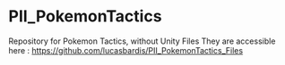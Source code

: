 # PII_PokemonTactics
Repository for Pokemon Tactics, without Unity Files
They are accessible here : https://github.com/lucasbardis/PII_PokemonTactics_Files 
